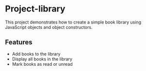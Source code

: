 # Project-library
This project demonstrates how to create a simple book library using JavaScript objects and object constructors.

## Features

- Add books to the library
- Display all books in the library
- Mark books as read or unread
